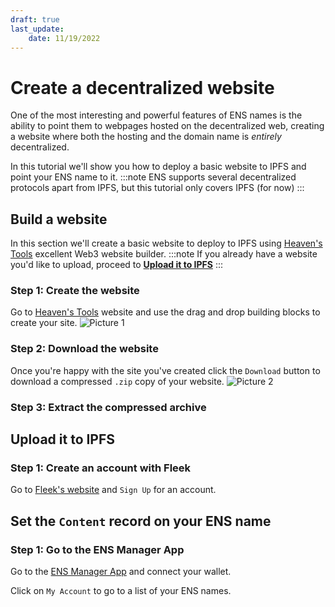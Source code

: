 ```yaml
---
draft: true
last_update:
    date: 11/19/2022
---
```


# Create a decentralized website
One of the most interesting and powerful features of ENS names is the ability to point them to webpages hosted on the decentralized web, creating a website where both the hosting and the domain name is *entirely* decentralized.

In this tutorial we'll show you how to deploy a basic website to IPFS and point your ENS name to it.
:::note
ENS supports several decentralized protocols apart from IPFS, but this tutorial only covers IPFS (for now)
:::

## Build a website
In this section we'll create a basic website to deploy to IPFS using [Heaven's Tools](https://heavens.tools) excellent Web3 website builder.
:::note
If you already have a website you'd like to upload, proceed to [**Upload it to IPFS**](#upload-it-to-ipfs)
:::

### Step 1: Create the website
Go to [Heaven's Tools](https://heavens.tools) website and use the drag and drop building blocks to create your site.
![Picture 1](/img/tutorials/decentralized_website_1.png)

### Step 2: Download the website
Once you're happy with the site you've created click the `Download` button to download a compressed `.zip` copy of your website. 
![Picture 2](/img/tutorials/decentralized_website_2.png)

### Step 3: Extract the compressed archive


## Upload it to IPFS

### Step 1: Create an account with Fleek
Go to [Fleek's website](https://fleek.co) and `Sign Up` for an account.

## Set the `Content` record on your ENS name

### Step 1: Go to the ENS Manager App
Go to the [ENS Manager App](https://app.ens.domains) and connect your wallet.

Click on `My Account` to go to a list of your ENS names.
